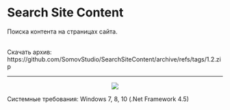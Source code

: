 # Search Site Content
Поиска контента на страницах сайта.

<br>
Скачать архив: https://github.com/SomovStudio/SearchSiteContent/archive/refs/tags/1.2.zip

<hr>

<p align="center">
  <img src="https://somovstudio.github.io/img/projects/search_site_content/search_site_content.png">
</p>

Системные требования: Windows 7, 8, 10 (.Net Framework 4.5)